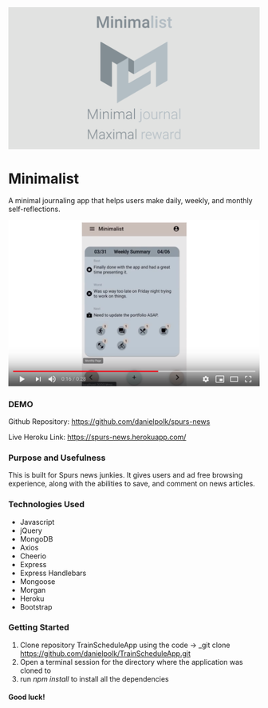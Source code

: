 ![](minimalist.001.png)

# Minimalist
A minimal journaling app that helps users make daily, weekly, and monthly self-reflections.

[![Liri Demo](minimalist.png)](https://youtu.be/vMQijetKvCY "minimalist")



### DEMO
Github Repository: https://github.com/danielpolk/spurs-news

Live Heroku Link: https://spurs-news.herokuapp.com/


### Purpose and Usefulness
This is built for Spurs news junkies. It gives users and ad free browsing experience, along with the abilities to save, and comment on news articles.

### Technologies Used
  * Javascript
  * jQuery
  * MongoDB
  * Axios
  * Cheerio
  * Express
  * Express Handlebars
  * Mongoose
  * Morgan
  * Heroku
  * Bootstrap
  
### Getting Started
1. Clone repository TrainScheduleApp using the code -> _git clone https://github.com/danielpolk/TrainScheduleApp.git
2. Open a terminal session for the directory where the application was cloned to
3. run *npm install* to install all the dependencies


#### Good luck!
